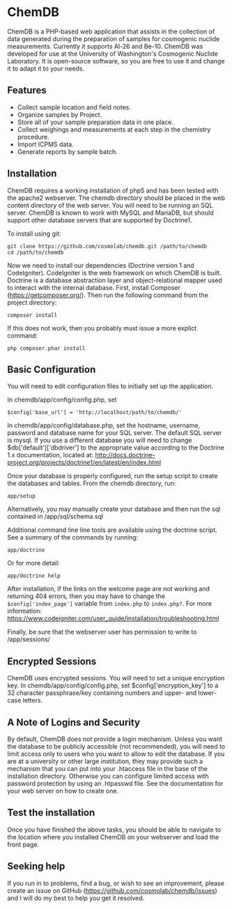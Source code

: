 ChemDB
======

ChemDB is a PHP-based web application that assists in the collection of data
generated during the preparation of samples for cosmogenic nuclide measurements.
Currently it supports Al-26 and Be-10. ChemDB was developed for use at the
University of Washington's Cosmogenic Nuclide Laboratory. It is open-source
software, so you are free to use it and change it to adapt it to your needs.

Features
--------

- Collect sample location and field notes.
- Organize samples by Project.
- Store all of your sample preparation data in one place.
- Collect weighings and measurements at each step in the chemistry procedure.
- Import ICPMS data.
- Generate reports by sample batch.

Installation
------------

ChemDB requires a working installation of php5 and has been tested with the
apache2 webserver. The chemdb directory should be placed in the web content
directory of the web server. You will need to be running an SQL server.
ChemDB is known to work with MySQL and MariaDB, but should support other
database servers that are supported by Doctrine1.

To install using git:

    git clone https://github.com/cosmolab/chemdb.git /path/to/chemdb
    cd /path/to/chemdb

Now we need to install our dependencies (Doctrine version 1 and CodeIgniter).
CodeIgniter is the web framework on which ChemDB is built. Doctrine is a
database abstraction layer and object-relational mapper used to interact
with the internal database. First, install Composer (https://getcomposer.org/).
Then run the following command from the project directory:

    composer install

If this does not work, then you probably must issue a more explict command:

    php composer.phar install

Basic Configuration
-------------------

You will need to edit configuration files to initially set up the application.

In chemdb/app/config/config.php, set

    $config['base_url'] = 'http://localhost/path/to/chemdb/'

In chemdb/app/config/database.php, set the hostname, username, password and 
database name for your SQL server. The default SQL server is mysql. If you use
a different database you will need to change $db['default']['dbdriver'] to the
appropriate value according to the Doctrine 1.x documentation, located at:
http://docs.doctrine-project.org/projects/doctrine1/en/latest/en/index.html

Once your database is properly configured, run the setup script to create the
databases and tables. From the chemdb directory, run:

    app/setup

Alternatively, you may manually create your database and then run the sql contained in /app/sql/schema.sql

Additional command line line tools are available using the doctrine script. See
a summary of the commands by running:

    app/doctrine

Or for more detail:

    app/doctrine help

After installation, if the links on the welcome page are not working and returning 404 errors, then you may have to change the ```$config['index_page']``` variable from ```index.php``` to ```index.php?```. For more information: https://www.codeigniter.com/user_guide/installation/troubleshooting.html

Finally, be sure that the webserver user has permission to write to /app/sessions/ 

Encrypted Sessions
------------------

ChemDB uses encrypted sessions. You will need to set a unique encryption key.
In chemdb/app/config/config.php, set $config['encryption_key'] to a 32
character passphrase/key containing numbers and upper- and lower-case letters.

A Note of Logins and Security
-----------------------------

By default, ChemDB does not provide a login mechanism. Unless you want the
database to be publicly accessible (not recommended), you will need to
limit access only to users who you want to allow to edit the database.
If you are at a university or other large institution,
they may provide such a mechanism that you can put into your .htaccess
file in the base of the installation directory.
Otherwise you can configure limited access with
password protection by using an .htpasswd file.
See the documentation for your web server on how to create one.

Test the installation
---------------------

Once you have finished the above tasks, you should be able to navigate to the
location where you installed ChemDB on your webserver and load the front page.

Seeking help
------------

If you run in to problems, find a bug, or wish to see an improvement,
please create an issue on GitHub (https://github.com/cosmolab/chemdb/issues)
and I will do my best to help you get it resolved.
